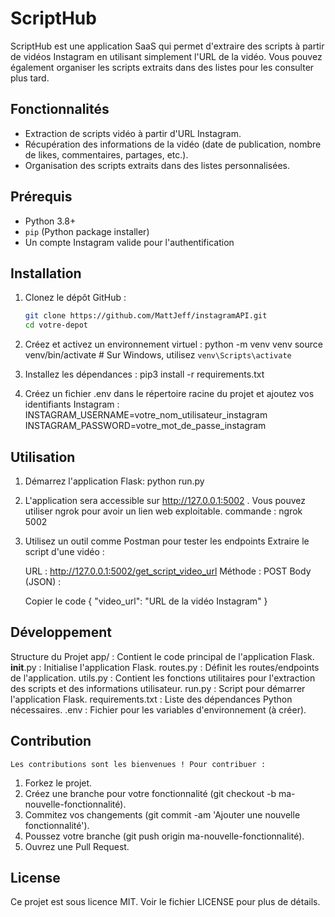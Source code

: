 # ScriptHub

ScriptHub est une application SaaS qui permet d'extraire des scripts à partir de vidéos Instagram en utilisant simplement l'URL de la vidéo. Vous pouvez également organiser les scripts extraits dans des listes pour les consulter plus tard.

## Fonctionnalités

- Extraction de scripts vidéo à partir d'URL Instagram.
- Récupération des informations de la vidéo (date de publication, nombre de likes, commentaires, partages, etc.).
- Organisation des scripts extraits dans des listes personnalisées.

## Prérequis

- Python 3.8+
- `pip` (Python package installer)
- Un compte Instagram valide pour l'authentification

## Installation

1. Clonez le dépôt GitHub :

   ```bash
   git clone https://github.com/MattJeff/instagramAPI.git
   cd votre-depot

2. Créez et activez un environnement virtuel : 
   python -m venv venv
   source venv/bin/activate  # Sur Windows, utilisez `venv\Scripts\activate`

3. Installez les dépendances : 
   pip3 install -r requirements.txt

4. Créez un fichier .env dans le répertoire racine du projet et ajoutez vos identifiants Instagram : 
   INSTAGRAM_USERNAME=votre_nom_utilisateur_instagram
   INSTAGRAM_PASSWORD=votre_mot_de_passe_instagram

## Utilisation

1. Démarrez l'application Flask: 
   python run.py
 
2. L'application sera accessible sur http://127.0.0.1:5002 . Vous pouvez utiliser ngrok pour avoir un lien web exploitable. commande : ngrok 5002

3. Utilisez un outil comme Postman pour tester les endpoints
    Extraire le script d'une vidéo :

    URL : http://127.0.0.1:5002/get_script_video_url
    Méthode : POST
    Body (JSON) :

    Copier le code
    {
        "video_url": "URL de la vidéo Instagram"
    }

## Développement

Structure du Projet
    app/ : Contient le code principal de l'application Flask.
        __init__.py : Initialise l'application Flask.
        routes.py : Définit les routes/endpoints de l'application.
        utils.py : Contient les fonctions utilitaires pour l'extraction des scripts et des informations utilisateur.
    run.py : Script pour démarrer l'application Flask.
    requirements.txt : Liste des dépendances Python nécessaires.
    .env : Fichier pour les variables d'environnement (à créer).

## Contribution

    Les contributions sont les bienvenues ! Pour contribuer :
1. Forkez le projet.
2. Créez une branche pour votre fonctionnalité (git checkout -b ma-nouvelle-fonctionnalité).
3. Commitez vos changements (git commit -am 'Ajouter une nouvelle fonctionnalité').
4. Poussez votre branche (git push origin ma-nouvelle-fonctionnalité).
5. Ouvrez une Pull Request.

## License

Ce projet est sous licence MIT. Voir le fichier LICENSE pour plus de détails.


